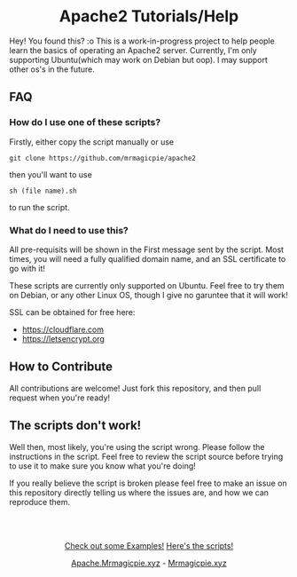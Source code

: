<link rel="stylesheet" href="https://apache.mrmagicpie.xyz/custom-assets/style.css">
<h1 align="center">Apache2 Tutorials/Help</h1>

Hey! You found this? :o This is a work-in-progress project to help people learn the basics of operating an Apache2 server. Currently, I'm only supporting Ubuntu(which may work on Debian but oop). I may support other os's in the future.

<h2>FAQ</h2>

<h3>How do I use one of these scripts?</h3>

Firstly, either copy the script manually or use
```
git clone https://github.com/mrmagicpie/apache2
``` 
then you'll want to use 
```
sh (file name).sh
``` 
to run the script.

<h3>What do I need to use this?</h3>

All pre-requisits will be shown in the First message sent by the script. Most times, you will need a fully qualified domain name, and an SSL certificate to go with it! 

These scripts are currently only supported on Ubuntu. Feel free to try them on Debian, or any other Linux OS, though I give no garuntee that it will work!

SSL can be obtained for free here:
- <a href="https://cloudflare.com">https://cloudflare.com</a>
- <a href="https://letsencrypt.org">https://letsencrypt.org</a>

<h2>How to Contribute</h2>

All contributions are welcome! Just fork this repository, and then pull request when you're ready! 

<h2>The scripts don't work!</h2>

Well then, most likely, you're using the script wrong. Please follow the instructions in the script. Feel free to review the script source before trying to use it to make sure you know what you're doing! 

If you really believe the script is broken please feel free to make an issue on this repository directly telling us where the issues are, and how we can reproduce them.

<br></br>

<p align="center"><a href="https://apache.mrmagicpie.xyz/examples" class="button">Check out some Examples!</a> <a href="https://apache.mrmagicpie.xyz/scripts" class="button">Here's the scripts!</a></p>
<p align="center"><a href="https://apache.mrmagicpie.xyz">Apache.Mrmagicpie.xyz</a> - <a href="https://mrmagicpie.xyz">Mrmagicpie.xyz</a>
